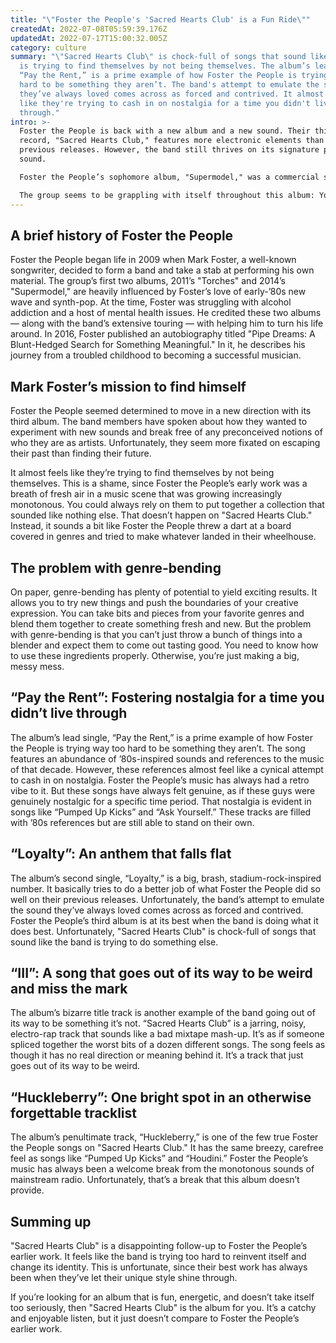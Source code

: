 ```yaml
---
title: "\"Foster the People's 'Sacred Hearts Club' is a Fun Ride\""
createdAt: 2022-07-08T05:59:39.176Z
updatedAt: 2022-07-17T15:00:32.005Z
category: culture
summary: "\"Sacred Hearts Club\" is chock-full of songs that sound like the band
  is trying to find themselves by not being themselves. The album’s lead single,
  “Pay the Rent,” is a prime example of how Foster the People is trying way too
  hard to be something they aren’t. The band's attempt to emulate the sound
  they’ve always loved comes across as forced and contrived. It almost feels
  like they're trying to cash in on nostalgia for a time you didn't live
  through."
intro: >-
  Foster the People is back with a new album and a new sound. Their third
  record, "Sacred Hearts Club," features more electronic elements than their
  previous releases. However, the band still thrives on its signature pop rock
  sound.

  Foster the People’s sophomore album, "Supermodel," was a commercial success. It peaked at number 14 on the Billboard 200 and has sold over 300 thousand copies to date. Lead single “Coming of Age” even managed to crack the top 20 Hot Alternative Songs chart. So, why does "Sacred Hearts Club" feel like such an unfortunate step down?

  The group seems to be grappling with itself throughout this album: You can hear the struggle in many of these songs between what they used to be and who they are now. It sounds like they tried hard not to give in to their instincts — which might explain why they have taken such a sharp turn away from their natural inclinations here and gone so heavily in the reverse direction as well.
---
```


## A brief history of Foster the People

Foster the People began life in 2009 when Mark Foster, a well-known songwriter, decided to form a band and take a stab at performing his own material. The group’s first two albums, 2011’s "Torches" and 2014’s "Supermodel," are heavily influenced by Foster’s love of early-’80s new wave and synth-pop.
At the time, Foster was struggling with alcohol addiction and a host of mental health issues. He credited these two albums — along with the band’s extensive touring — with helping him to turn his life around. In 2016, Foster published an autobiography titled "Pipe Dreams: A Blunt-Hedged Search for Something Meaningful." In it, he describes his journey from a troubled childhood to becoming a successful musician.

## Mark Foster’s mission to find himself

Foster the People seemed determined to move in a new direction with its third album. The band members have spoken about how they wanted to experiment with new sounds and break free of any preconceived notions of who they are as artists. Unfortunately, they seem more fixated on escaping their past than finding their future.

It almost feels like they’re trying to find themselves by not being themselves. This is a shame, since Foster the People’s early work was a breath of fresh air in a music scene that was growing increasingly monotonous. You could always rely on them to put together a collection that sounded like nothing else.
That doesn’t happen on "Sacred Hearts Club." Instead, it sounds a bit like Foster the People threw a dart at a board covered in genres and tried to make whatever landed in their wheelhouse.

## The problem with genre-bending

On paper, genre-bending has plenty of potential to yield exciting results. It allows you to try new things and push the boundaries of your creative expression. You can take bits and pieces from your favorite genres and blend them together to create something fresh and new.
But the problem with genre-bending is that you can’t just throw a bunch of things into a blender and expect them to come out tasting good. You need to know how to use these ingredients properly. Otherwise, you’re just making a big, messy mess.

## “Pay the Rent”: Fostering nostalgia for a time you didn’t live through

The album’s lead single, “Pay the Rent,” is a prime example of how Foster the People is trying way too hard to be something they aren’t. The song features an abundance of ’80s-inspired sounds and references to the music of that decade. However, these references almost feel like a cynical attempt to cash in on nostalgia.
Foster the People’s music has always had a retro vibe to it. But these songs have always felt genuine, as if these guys were genuinely nostalgic for a specific time period.
That nostalgia is evident in songs like “Pumped Up Kicks” and “Ask Yourself.” These tracks are filled with ’80s references but are still able to stand on their own.

## “Loyalty”: An anthem that falls flat

The album’s second single, “Loyalty,” is a big, brash, stadium-rock-inspired number. It basically tries to do a better job of what Foster the People did so well on their previous releases. Unfortunately, the band’s attempt to emulate the sound they’ve always loved comes across as forced and contrived.
Foster the People’s third album is at its best when the band is doing what it does best. Unfortunately, "Sacred Hearts Club" is chock-full of songs that sound like the band is trying to do something else.

## “III”: A song that goes out of its way to be weird and miss the mark

The album’s bizarre title track is another example of the band going out of its way to be something it’s not. “Sacred Hearts Club” is a jarring, noisy, electro-rap track that sounds like a bad mixtape mash-up. It’s as if someone spliced together the worst bits of a dozen different songs.
The song feels as though it has no real direction or meaning behind it. It’s a track that just goes out of its way to be weird.

## “Huckleberry”: One bright spot in an otherwise forgettable tracklist

The album’s penultimate track, “Huckleberry,” is one of the few true Foster the People songs on "Sacred Hearts Club." It has the same breezy, carefree feel as songs like “Pumped Up Kicks” and “Houdini.”
Foster the People’s music has always been a welcome break from the monotonous sounds of mainstream radio. Unfortunately, that’s a break that this album doesn’t provide.

## Summing up

"Sacred Hearts Club" is a disappointing follow-up to Foster the People’s earlier work. It feels like the band is trying too hard to reinvent itself and change its identity. This is unfortunate, since their best work has always been when they’ve let their unique style shine through.

If you’re looking for an album that is fun, energetic, and doesn’t take itself too seriously, then "Sacred Hearts Club" is the album for you. It’s a catchy and enjoyable listen, but it just doesn’t compare to Foster the People’s earlier work.
